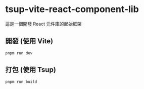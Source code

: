 # tsup-vite-react-component-lib
這是一個開發 React 元件庫的起始框架

## 開發 (使用 Vite)
```
pnpm run dev
```

## 打包 (使用 Tsup)
```
pnpm run build
```